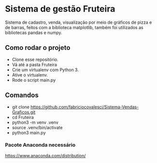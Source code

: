 # Sistema de gestão Fruteira

 Sistema de cadastro, venda, visualização por meio de gráficos de pizza e de barras, feitos com a biblioteca matplotlib, também foi utilizados as bibliotecas pandas e numpy.
 
## Como rodar o projeto
* Clone esse repositório.
* Vá até a pasta Fruteira
* Crie um virtualenv com Python 3.
* Ative o virtualenv.
* Rode o script main.py

## Comandos
* git clone https://github.com/fabriciocovalesci/Sistema-Vendas-Graficos.git
* cd Fruteira
* python3 -m venv .venv
* source .venv/bin/activate
* python3 main.py


### Pacote Anaconda necessário
https://www.anaconda.com/distribution/

